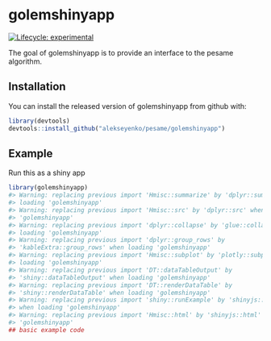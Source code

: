 
<!-- README.md is generated from README.Rmd. Please edit that file -->

# golemshinyapp

<!-- badges: start -->

[![Lifecycle:
experimental](https://img.shields.io/badge/lifecycle-experimental-orange.svg)](https://www.tidyverse.org/lifecycle/#experimental)
<!-- badges: end -->

The goal of golemshinyapp is to provide an interface to the pesame
algorithm.

## Installation

You can install the released version of golemshinyapp from github with:

``` r
library(devtools)
devtools::install_github("alekseyenko/pesame/golemshinyapp")
```

## Example

Run this as a shiny app

``` r
library(golemshinyapp)
#> Warning: replacing previous import 'Hmisc::summarize' by 'dplyr::summarize' when
#> loading 'golemshinyapp'
#> Warning: replacing previous import 'Hmisc::src' by 'dplyr::src' when loading
#> 'golemshinyapp'
#> Warning: replacing previous import 'dplyr::collapse' by 'glue::collapse' when
#> loading 'golemshinyapp'
#> Warning: replacing previous import 'dplyr::group_rows' by
#> 'kableExtra::group_rows' when loading 'golemshinyapp'
#> Warning: replacing previous import 'Hmisc::subplot' by 'plotly::subplot' when
#> loading 'golemshinyapp'
#> Warning: replacing previous import 'DT::dataTableOutput' by
#> 'shiny::dataTableOutput' when loading 'golemshinyapp'
#> Warning: replacing previous import 'DT::renderDataTable' by
#> 'shiny::renderDataTable' when loading 'golemshinyapp'
#> Warning: replacing previous import 'shiny::runExample' by 'shinyjs::runExample'
#> when loading 'golemshinyapp'
#> Warning: replacing previous import 'Hmisc::html' by 'shinyjs::html' when loading
#> 'golemshinyapp'
## basic example code
```
